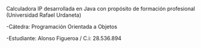 Calculadora IP desarrollada en Java con propósito de formación profesional (Universidad Rafael Urdaneta)

-Cátedra: Programación Orientada a Objetos

-Estudiante: Alonso Figueroa / C.i: 28.536.894
